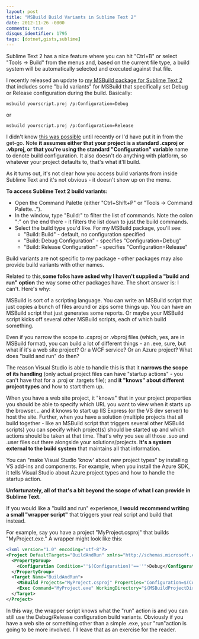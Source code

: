 ```yaml
---
layout: post
title: "MSBuild Build Variants in Sublime Text 2"
date: 2012-11-26 -0800
comments: true
disqus_identifier: 1795
tags: [dotnet,gists,sublime]
---
```

Sublime Text 2 has a nice feature where you can hit "Ctrl+B" or select "Tools -> Build" from the menus and, based on the current file type, a build system will be automatically selected and executed against that file.

I recently released an update to [my MSBuild package for Sublime Text 2](https://github.com/tillig/SublimeMSBuild) that includes some "build variants" for MSBuild that specifically set Debug or Release configuration during the build. Basically:

`msbuild yourscript.proj /p:Configuration=Debug`

or

`msbuild yourscript.proj /p:Configuration=Release`

I didn't know [this was possible](http://docs.sublimetext.info/en/latest/reference/build_systems.html) until recently or I'd have put it in from the get-go. Note **it assumes either that your project is a standard .csproj or .vbproj, or that you're using the standard "Configuration" variable** name to denote build configuration. It also doesn't do anything with platform, so whatever your project defaults to, that's what it'll build.

As it turns out, it's not clear how you access build variants from inside Sublime Text and it's not obvious - it doesn't show up on the menu.

**To access Sublime Text 2 build variants:**

-   Open the Command Palette (either "Ctrl+Shift+P" or "Tools -> Command Palette...").
-   In the window, type "Build:" to filter the list of commands. Note the colon ":" on the end there - it filters the list down to just the build commands.
-   Select the build type you'd like. For my MSBuild package, you'll see:
    -   "Build: Build" - default, no configuration specified
    -   "Build: Debug Configuration" - specifies "Configuration=Debug"
    -   "Build: Release Configuration" - specifies "Configuration=Release"

Build variants are not specific to my package - other packages may also provide build variants with other names.

Related to this,**some folks have asked why I haven't supplied a "build and run" option** the way some other packages have. The short answer is: I can't. Here's why:

MSBuild is sort of a scripting language. You can write an MSBuild script that just copies a bunch of files around or zips some things up. You can have an MSBuild script that just generates some reports. Or maybe your MSBuild script kicks off several other MSBuild scripts, each of which build something.

Even if you narrow the scope to .csproj or .vbproj files (which, yes, are in MSBuild format), you can build a lot of different things - an .exe, sure, but what if it's a web site project? Or a WCF service? Or an Azure project? What does "build and run" do then?

The reason Visual Studio is able to handle this is that it **narrows the scope of its handling** (only actual project files can have "startup actions" - you can't have that for a .proj or .targets file); and **it "knows" about different project types** and how to start them up.

When you have a web site project, it "knows" that in your project properties you should be able to specify which URL you want to view when it starts up the browser... and it knows to start up IIS Express (or the VS dev server) to host the site. Further, when you have a solution (multiple projects that all build together - like an MSBuild script that triggers several other MSBuild scripts) you can specify which project(s) should be started up and which actions should be taken at that time. That's why you see all those .suo and .user files out there alongside your solutions/projects. **It's a system external to the build system** that maintains all that information.

You can "make Visual Studio 'know' about new project types" by installing VS add-ins and components. For example, when you install the Azure SDK, it tells Visual Studio about Azure project types and how to handle the startup action.

**Unfortunately, all of that's a bit beyond the scope of what I can provide in Sublime Text.**

If you would like a "build and run" experience, **I would recommend writing a small "wrapper script"** that triggers your real script and build that instead.

For example, say you have a project "MyProject.csproj" that builds "MyProject.exe." A wrapper might look like this:

```xml
<?xml version="1.0" encoding="utf-8"?>
<Project DefaultTargets="BuildAndRun" xmlns="http://schemas.microsoft.com/developer/msbuild/2003" ToolsVersion="4.0">
  <PropertyGroup>
    <Configuration Condition="'$(Configuration)'==''">Debug</Configuration>
  </PropertyGroup>
  <Target Name="BuildAndRun">
    <MSBuild Projects="MyProject.csproj" Properties="Configuration=$(Configuration)" />
    <Exec Command="MyProject.exe" WorkingDirectory="$(MSBuildProjectDirectory)/bin/$(Configuration)" />
  </Target>
</Project>
```

In this way, the wrapper script knows what the "run" action is and you can still use the Debug/Release configuration build variants. Obviously if you have a web site or something other than a simple .exe, your "run"action is going to be more involved. I'll leave that as an exercise for the reader.
